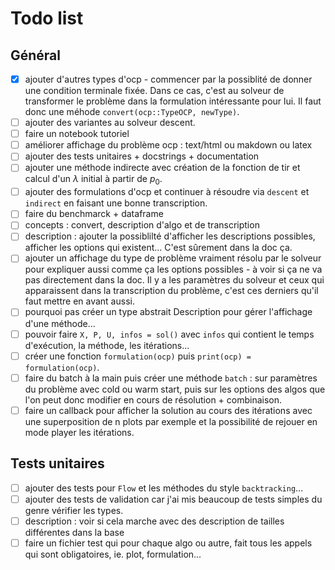 # Todo list

## Général

- [x] ajouter d'autres types d'ocp - commencer par la possiblité de donner une condition terminale fixée. Dans ce cas, c'est au solveur de transformer le problème dans la formulation intéressante pour lui. Il faut donc une méhode `convert(ocp::TypeOCP, newType)`.
- [ ] ajouter des variantes au solveur descent.
- [ ] faire un notebook tutoriel
- [ ] améliorer affichage du problème ocp : text/html ou makdown ou latex
- [ ] ajouter des tests unitaires + docstrings + documentation
- [ ] ajouter une méthode indirecte avec création de la fonction de tir et calcul d'un $\lambda$ initial à partir de $p_0$. 
- [ ] ajouter des formulations d'ocp et continuer à résoudre via `descent` et `indirect` en faisant une bonne transcription.
- [ ] faire du benchmarck + dataframe
- [ ] concepts : convert, description d'algo et de transcription
- [ ] description : ajouter la possiblilté d'afficher les descriptions possibles, afficher les options qui existent... C'est sûrement dans la doc ça.
- [ ] ajouter un affichage du type de problème vraiment résolu par le solveur pour expliquer aussi comme ça 
les options possibles - à voir si ça ne va pas directement dans la doc. Il y a les paramètres du solveur et 
ceux qui apparaissent dans la transcription du problème, c'est ces derniers qu'il faut mettre en avant aussi.
- [ ] pourquoi pas créer un type abstrait Description pour gérer l'affichage d'une méthode...
- [ ] pouvoir faire `X, P, U, infos = sol()` avec `infos` qui contient le temps d'exécution, la méthode, les itérations...
- [ ] créer une fonction `formulation(ocp)` puis `print(ocp) = formulation(ocp)`.
- [ ] faire du batch à la main puis créer une méthode `batch` : sur paramètres du problème avec cold ou warm start, puis sur les options des algos que l'on peut donc modifier en cours de résolution + combinaison. 
- [ ] faire un callback pour afficher la solution au cours des itérations avec une superposition de n plots par exemple et la possibilité de rejouer en mode player les itérations.
 
## Tests unitaires

- [ ] ajouter des tests pour `Flow` et les méthodes du style `backtracking`...
- [ ] ajouter des tests de validation car j'ai mis beaucoup de tests simples du genre vérifier les types.
- [ ] description : voir si cela marche avec des description de tailles différentes dans la base
- [ ] faire un fichier test qui pour chaque algo ou autre, fait tous les appels qui sont obligatoires, ie. plot, formulation...